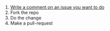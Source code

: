 1. [Write a comment on an issue you want to do](https://github.com/pingwin-org/pingwin/issues)
1. Fork the repo
1. Do the change
1. Make a pull-request
